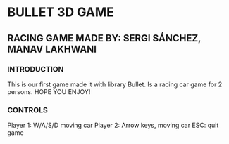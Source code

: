 # BULLET 3D GAME
## RACING GAME MADE BY: SERGI SÁNCHEZ, MANAV LAKHWANI


### INTRODUCTION

This is our first game made it with library Bullet. Is a racing car game for 2 persons.
HOPE YOU ENJOY!


### CONTROLS

Player 1: W/A/S/D moving car
Player 2: Arrow keys, moving car
ESC: quit game
